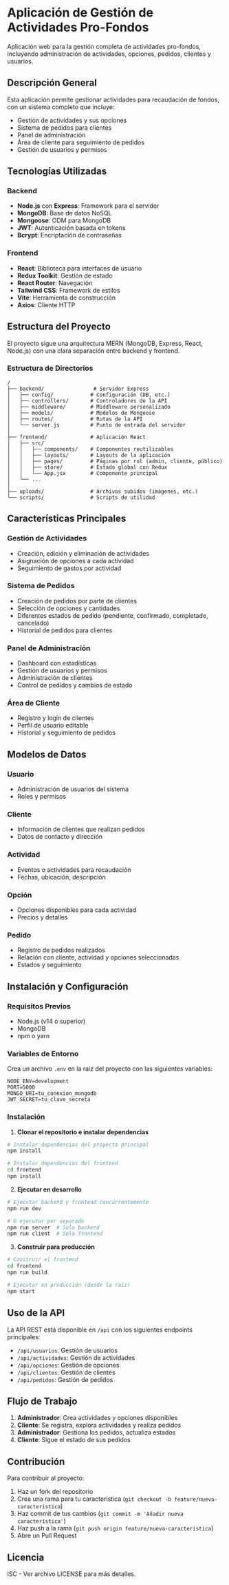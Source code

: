 # Aplicación de Gestión de Actividades Pro-Fondos

Aplicación web para la gestión completa de actividades pro-fondos, incluyendo administración de actividades, opciones, pedidos, clientes y usuarios.

## Descripción General

Esta aplicación permite gestionar actividades para recaudación de fondos, con un sistema completo que incluye:

- Gestión de actividades y sus opciones
- Sistema de pedidos para clientes
- Panel de administración
- Área de cliente para seguimiento de pedidos
- Gestión de usuarios y permisos

## Tecnologías Utilizadas

### Backend
- **Node.js** con **Express**: Framework para el servidor
- **MongoDB**: Base de datos NoSQL
- **Mongoose**: ODM para MongoDB
- **JWT**: Autenticación basada en tokens
- **Bcrypt**: Encriptación de contraseñas

### Frontend
- **React**: Biblioteca para interfaces de usuario
- **Redux Toolkit**: Gestión de estado
- **React Router**: Navegación
- **Tailwind CSS**: Framework de estilos
- **Vite**: Herramienta de construcción
- **Axios**: Cliente HTTP

## Estructura del Proyecto

El proyecto sigue una arquitectura MERN (MongoDB, Express, React, Node.js) con una clara separación entre backend y frontend.

### Estructura de Directorios

```
/
├── backend/                # Servidor Express
│   ├── config/            # Configuración (DB, etc.)
│   ├── controllers/       # Controladores de la API
│   ├── middleware/        # Middleware personalizado
│   ├── models/            # Modelos de Mongoose
│   ├── routes/            # Rutas de la API
│   └── server.js          # Punto de entrada del servidor
│
├── frontend/              # Aplicación React
│   ├── src/
│   │   ├── components/    # Componentes reutilizables
│   │   ├── layouts/       # Layouts de la aplicación
│   │   ├── pages/         # Páginas por rol (admin, cliente, público)
│   │   ├── store/         # Estado global con Redux
│   │   └── App.jsx        # Componente principal
│   └── ...
│
├── uploads/               # Archivos subidos (imágenes, etc.)
└── scripts/               # Scripts de utilidad
```

## Características Principales

### Gestión de Actividades
- Creación, edición y eliminación de actividades
- Asignación de opciones a cada actividad
- Seguimiento de gastos por actividad

### Sistema de Pedidos
- Creación de pedidos por parte de clientes
- Selección de opciones y cantidades
- Diferentes estados de pedido (pendiente, confirmado, completado, cancelado)
- Historial de pedidos para clientes

### Panel de Administración
- Dashboard con estadísticas
- Gestión de usuarios y permisos
- Administración de clientes
- Control de pedidos y cambios de estado

### Área de Cliente
- Registro y login de clientes
- Perfil de usuario editable
- Historial y seguimiento de pedidos

## Modelos de Datos

### Usuario
- Administración de usuarios del sistema
- Roles y permisos

### Cliente
- Información de clientes que realizan pedidos
- Datos de contacto y dirección

### Actividad
- Eventos o actividades para recaudación
- Fechas, ubicación, descripción

### Opción
- Opciones disponibles para cada actividad
- Precios y detalles

### Pedido
- Registro de pedidos realizados
- Relación con cliente, actividad y opciones seleccionadas
- Estados y seguimiento

## Instalación y Configuración

### Requisitos Previos
- Node.js (v14 o superior)
- MongoDB
- npm o yarn

### Variables de Entorno
Crea un archivo `.env` en la raíz del proyecto con las siguientes variables:

```
NODE_ENV=development
PORT=5000
MONGO_URI=tu_conexion_mongodb
JWT_SECRET=tu_clave_secreta
```

### Instalación

1. **Clonar el repositorio e instalar dependencias**

```bash
# Instalar dependencias del proyecto principal
npm install

# Instalar dependencias del frontend
cd frontend
npm install
```

2. **Ejecutar en desarrollo**

```bash
# Ejecutar backend y frontend concurrentemente
npm run dev

# O ejecutar por separado
npm run server  # Solo backend
npm run client  # Solo frontend
```

3. **Construir para producción**

```bash
# Construir el frontend
cd frontend
npm run build

# Ejecutar en producción (desde la raíz)
npm start
```

## Uso de la API

La API REST está disponible en `/api` con los siguientes endpoints principales:

- `/api/usuarios`: Gestión de usuarios
- `/api/actividades`: Gestión de actividades
- `/api/opciones`: Gestión de opciones
- `/api/clientes`: Gestión de clientes
- `/api/pedidos`: Gestión de pedidos

## Flujo de Trabajo

1. **Administrador**: Crea actividades y opciones disponibles
2. **Cliente**: Se registra, explora actividades y realiza pedidos
3. **Administrador**: Gestiona los pedidos, actualiza estados
4. **Cliente**: Sigue el estado de sus pedidos

## Contribución

Para contribuir al proyecto:

1. Haz un fork del repositorio
2. Crea una rama para tu característica (`git checkout -b feature/nueva-caracteristica`)
3. Haz commit de tus cambios (`git commit -m 'Añadir nueva característica'`)
4. Haz push a la rama (`git push origin feature/nueva-caracteristica`)
5. Abre un Pull Request

## Licencia

ISC - Ver archivo LICENSE para más detalles.